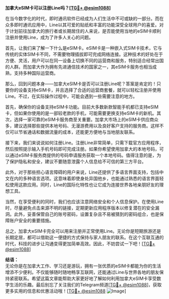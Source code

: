 **加拿大eSIM卡可以注册Line吗？[[TG💪+ @esim1088](https://t.me/s/esim1088)]**

在当今数字化的时代，即时通讯软件已经成为人们生活中不可或缺的一部分。而在众多即时通讯应用中，Line以其可爱的贴纸和丰富的功能深受全球用户的喜爱。对于计划前往加拿大的旅行者或长期居住的人来说，是否能使用当地的eSIM卡顺利注册并使用Line，成为了许多人关心的问题。

首先，让我们来了解一下什么是eSIM卡。eSIM卡是一种嵌入式SIM卡技术，它与传统的实体SIM卡不同，不需要物理插拔即可完成网络连接。这种技术的好处在于方便、灵活，用户可以在同一设备上切换不同的运营商和服务，特别适合经常出国的人群。而加拿大作为拥有先进通信技术的国家之一，其eSIM卡服务也相当成熟，支持多种国际运营商。

那么，回到问题本身——加拿大eSIM卡是否可以注册Line呢？答案是肯定的！只要你的设备支持eSIM卡，并且选择了合适的运营商套餐，就可以轻松注册并使用Line。不过，在实际操作过程中，可能会遇到一些需要注意的地方。

首先，确保你的设备支持eSIM卡功能。目前大多数新款智能手机都已支持eSIM卡，但如果你使用的是一部较老款的手机，可能需要更换支持eSIM卡的新机。其次，选择一家可靠的eSIM卡服务商至关重要。加拿大市场上的eSIM卡供应商众多，建议选择那些提供本地号码、无漫游费用以及良好客户支持的服务商。这样不仅可以节省通话和数据流量的成本，还能更方便地与当地朋友联系。

接下来，我们来说说如何注册Line。注册Line非常简单，只需下载官方应用程序，然后按照提示输入手机号码即可完成注册。如果你希望使用加拿大的本地号码，可以通过eSIM卡服务商提供的号码申请服务获取一个本地号码。值得注意的是，为了保护隐私和安全，建议不要随意泄露个人信息给不可信的第三方平台。

此外，对于那些担心语言障碍的用户来说，Line还提供了多语言界面支持，包括中文在内的多种语言选项。这意味着即使身处异国他乡，也能通过熟悉的语言界面轻松使用这款应用。同时，Line的国际化特性也让它成为连接世界各地亲朋好友的理想工具。

当然，在享受便利的同时，我们也应该注意网络安全和个人信息保护。在使用Line时，尽量避免点击来源不明的链接，定期更新应用程序版本以修复潜在的安全漏洞。此外，妥善保管自己的账号密码，设置复杂且不易被猜到的密码组合，也是保障账户安全的重要措施。

总之，加拿大eSIM卡完全可以用来注册并正常使用Line。无论你是短期旅游还是长期定居，都可以借助这一便捷的方式保持与家人朋友的联系。在这个互联互通的时代，科技的进步让沟通变得更加简单高效。因此，不妨尝试一下吧！[[TG💪+ @esim1088](https://t.me/s/esim1088)]

**结语：**  
无论你是在加拿大工作、学习还是游玩，拥有一张优质的eSIM卡都能为你的生活增添不少便利。不仅能够随时随地畅享互联网，还能通过Line与世界各地的朋友保持紧密联系。希望这篇文章能帮助大家更好地了解如何利用加拿大eSIM卡享受数字生活的乐趣。最后别忘了关注我们的Telegram频道[[TG💪+ @esim1088](https://t.me/s/esim1088)]，获取更多实用的信息和优惠活动哦！[[TG💪+ @esim1088](https://t.me/s/esim1088) ![Image](https://i.postimg.cc/4NQfJmqS/Snipaste-2025-05-13-00-14-12.png)]
